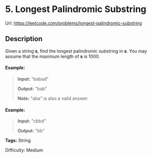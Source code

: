 # 5. Longest Palindromic Substring
Url: <https://leetcode.com/problems/longest-palindromic-substring>

## Description
Given a string **s**, find the longest palindromic substring in **s**. You may assume that the maximum length of **s** is 1000.

#### Example:

> **Input:** "babad"
>
> **Output:** "bab"
>
> **Note:** "aba" is also a valid answer.

#### Example:

> **Input:** "cbbd"
>
> **Output:** "bb"

**Tags:** String

Difficulty: Medium
